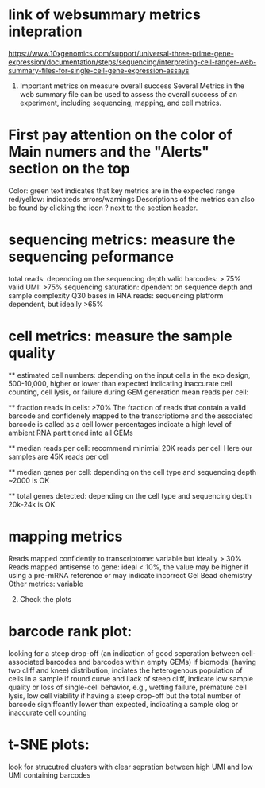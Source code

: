 # link of websummary metrics intepration
https://www.10xgenomics.com/support/universal-three-prime-gene-expression/documentation/steps/sequencing/interpreting-cell-ranger-web-summary-files-for-single-cell-gene-expression-assays

1. Important metrics on measure overall success
Several Metrics in the web summary file can be used to assess the overall success of an experiment, 
including sequencing, mapping, and cell metrics.

# First pay attention on the color of Main numers and the "Alerts" section on the top
Color: green text indicates that key metrics are in the expected range
red/yellow: indicateds errors/warnings
Descriptions of the metrics can also be found by clicking the icon ? next to the section header.

# sequencing metrics: measure the sequencing peformance
total reads: depending on the sequencing depth
valid barcodes: > 75%
valid UMI: >75%
sequencing saturation: dpendent  on sequence depth and sample complexity
Q30 bases in RNA reads: sequencing platform dependent, but ideally >65%

# cell metrics: measure the sample quality
** estimated cell numbers: depending on the input cells in the exp design, 500-10,000, 
  higher or lower than expected indicating inaccurate cell counting, cell lysis, or failure during GEM generation
mean reads per cell: 

** fraction reads in cells: >70%
  The fraction of reads that contain a valid barcode and confidenely mapped to the transcriptiome and the associated barcode is called as a cell
  lower percentages indicate a high level of ambient RNA partitioned into all GEMs

** median reads per cell: recommend minimial 20K reads per cell
  Here our samples are 45K reads per cell
  
** median genes per cell: depending on the cell type and sequencing depth
  ~2000 is OK

** total genes detected: depending on the cell type and sequencing depth
  20k-24k is OK

# mapping metrics
Reads mapped confidently to transcriptome: variable but ideally > 30%
Reads mapped antisense to gene: ideal < 10%, the value may be higher if using a pre-mRNA reference or may indicate incorrect Gel Bead chemistry
Other metrics: variable

2. Check the plots
# barcode rank plot:
looking for a steep drop-off (an indication of good seperation between cell-associated barcodes and barcodes within empty GEMs)
if biomodal (having two cliff and knee) distribution, indiates the heterogenous population of cells in a sample
if round curve and llack of steep cliff, indicate low sample quality or loss of single-cell behavior, e.g., wetting failure, premature cell lysis, low cell viability
if having a steep drop-off but the total number of barcode signiffcantly lower than expected, indicating a sample clog or inaccurate cell counting


# t-SNE plots:
look for strucutred clusters with clear sepration between high UMI and low UMI containing barcodes

